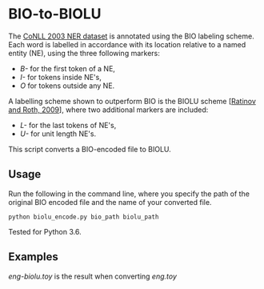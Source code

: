 # BIO-to-BIOLU

The [CoNLL 2003 NER dataset](http://www.aclweb.org/anthology/W03-0419) is annotated using the BIO labeling scheme. Each word is labelled in accordance with its location relative to a named entity (NE), using the three following markers:

* _B-_   for the first token of a NE, 
* _I-_   for tokens inside NE's, 
* _O_   for tokens outside any NE. 

A labelling scheme shown to outperform BIO is the BIOLU scheme [[Ratinov and Roth, 2009](http://www.aclweb.org/anthology/W09-1119)], where two additional markers are included:
* _L-_   for the last tokens of NE's, 
* _U-_   for unit length NE's.

This script converts a BIO-encoded file to BIOLU.

## Usage
Run the following in the command line, where you specify the path of the original BIO encoded file and the name of your converted file.

```shell
python biolu_encode.py bio_path biolu_path
```

Tested for Python 3.6.

## Examples
_eng-biolu.toy_ is the result when converting _eng.toy_
